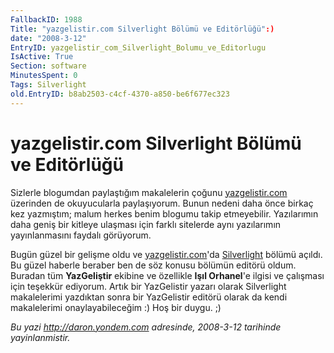 ```yaml
---
FallbackID: 1988
Title: "yazgelistir.com Silverlight Bölümü ve Editörlüğü":)
date: "2008-3-12"
EntryID: yazgelistir_com_Silverlight_Bolumu_ve_Editorlugu
IsActive: True
Section: software
MinutesSpent: 0
Tags: Silverlight
old.EntryID: b8ab2503-c4cf-4370-a850-be6f677ec323
---
```

# yazgelistir.com Silverlight Bölümü ve Editörlüğü
Sizlerle blogumdan paylaştığım makalelerin çoğunu
[yazgelistir.com](http://www.yazgelistir.com) üzerinden de okuyucularla
paylaşıyorum. Bunun nedeni daha önce birkaç kez yazmıştım; malum herkes
benim blogumu takip etmeyebilir. Yazılarımın daha geniş bir kitleye
ulaşması için farklı sitelerde aynı yazılarımın yayınlanmasını faydalı
görüyorum.

Bugün güzel bir gelişme oldu ve
[yazgelistir.com](http://www.yazgelistir.com)'da
[Silverlight](http://www.yazgelistir.com/Makaleler/makaleler.aspx?KatId=1000000017&Kat=Silverlight)
bölümü açıldı. Bu güzel haberle beraber ben de söz konusu bölümün
editörü oldum. Buradan tüm **YazGeliştir** ekibine ve özellikle **Işıl
Orhanel**'e ilgisi ve çalışması için teşekkür ediyorum. Artık bir
YazGelistir yazarı olarak Silverlight makalelerimi yazdıktan sonra bir
YazGelistir editörü olarak da kendi makalelerimi onaylayabileceğim :)
Hoş bir duygu. ;)



*Bu yazi http://daron.yondem.com adresinde, 2008-3-12 tarihinde yayinlanmistir.*
